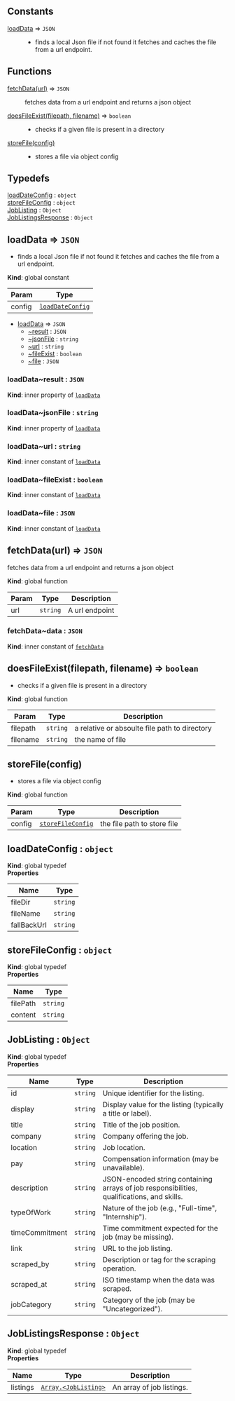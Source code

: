## Constants

<dl>
<dt><a href="#loadData">loadData</a> ⇒ <code>JSON</code></dt>
<dd><ul>
<li>finds a local Json file if not found it fetches and caches the file from a url endpoint.</li>
</ul>
</dd>
</dl>

## Functions

<dl>
<dt><a href="#fetchData">fetchData(url)</a> ⇒ <code>JSON</code></dt>
<dd><p>fetches data from a url endpoint and returns a json object</p>
</dd>
<dt><a href="#doesFileExist">doesFileExist(filepath, filename)</a> ⇒ <code>boolean</code></dt>
<dd><ul>
<li>checks if a given file is present in a directory</li>
</ul>
</dd>
<dt><a href="#storeFile">storeFile(config)</a></dt>
<dd><ul>
<li>stores a file via object config</li>
</ul>
</dd>
</dl>

## Typedefs

<dl>
<dt><a href="#loadDateConfig">loadDateConfig</a> : <code>object</code></dt>
<dd></dd>
<dt><a href="#storeFileConfig">storeFileConfig</a> : <code>object</code></dt>
<dd></dd>
<dt><a href="#JobListing">JobListing</a> : <code>Object</code></dt>
<dd></dd>
<dt><a href="#JobListingsResponse">JobListingsResponse</a> : <code>Object</code></dt>
<dd></dd>
</dl>

<a name="loadData"></a>

## loadData ⇒ <code>JSON</code>
- finds a local Json file if not found it fetches and caches the file from a url endpoint.

**Kind**: global constant  

| Param | Type |
| --- | --- |
| config | [<code>loadDateConfig</code>](#loadDateConfig) | 


* [loadData](#loadData) ⇒ <code>JSON</code>
    * [~result](#loadData..result) : <code>JSON</code>
    * [~jsonFile](#loadData..jsonFile) : <code>string</code>
    * [~url](#loadData..url) : <code>string</code>
    * [~fileExist](#loadData..fileExist) : <code>boolean</code>
    * [~file](#loadData..file) : <code>JSON</code>

<a name="loadData..result"></a>

### loadData~result : <code>JSON</code>
**Kind**: inner property of [<code>loadData</code>](#loadData)  
<a name="loadData..jsonFile"></a>

### loadData~jsonFile : <code>string</code>
**Kind**: inner property of [<code>loadData</code>](#loadData)  
<a name="loadData..url"></a>

### loadData~url : <code>string</code>
**Kind**: inner constant of [<code>loadData</code>](#loadData)  
<a name="loadData..fileExist"></a>

### loadData~fileExist : <code>boolean</code>
**Kind**: inner constant of [<code>loadData</code>](#loadData)  
<a name="loadData..file"></a>

### loadData~file : <code>JSON</code>
**Kind**: inner constant of [<code>loadData</code>](#loadData)  
<a name="fetchData"></a>

## fetchData(url) ⇒ <code>JSON</code>
fetches data from a url endpoint and returns a json object

**Kind**: global function  

| Param | Type | Description |
| --- | --- | --- |
| url | <code>string</code> | A url endpoint |

<a name="fetchData..data"></a>

### fetchData~data : <code>JSON</code>
**Kind**: inner constant of [<code>fetchData</code>](#fetchData)  
<a name="doesFileExist"></a>

## doesFileExist(filepath, filename) ⇒ <code>boolean</code>
- checks if a given file is present in a directory

**Kind**: global function  

| Param | Type | Description |
| --- | --- | --- |
| filepath | <code>string</code> | a relative or absoulte file path to directory |
| filename | <code>string</code> | the name of file |

<a name="storeFile"></a>

## storeFile(config)
- stores a file via object config

**Kind**: global function  

| Param | Type | Description |
| --- | --- | --- |
| config | [<code>storeFileConfig</code>](#storeFileConfig) | the file path to store file |

<a name="loadDateConfig"></a>

## loadDateConfig : <code>object</code>
**Kind**: global typedef  
**Properties**

| Name | Type |
| --- | --- |
| fileDir | <code>string</code> | 
| fileName | <code>string</code> | 
| fallBackUrl | <code>string</code> | 

<a name="storeFileConfig"></a>

## storeFileConfig : <code>object</code>
**Kind**: global typedef  
**Properties**

| Name | Type |
| --- | --- |
| filePath | <code>string</code> | 
| content | <code>string</code> | 

<a name="JobListing"></a>

## JobListing : <code>Object</code>
**Kind**: global typedef  
**Properties**

| Name | Type | Description |
| --- | --- | --- |
| id | <code>string</code> | Unique identifier for the listing. |
| display | <code>string</code> | Display value for the listing (typically a title or label). |
| title | <code>string</code> | Title of the job position. |
| company | <code>string</code> | Company offering the job. |
| location | <code>string</code> | Job location. |
| pay | <code>string</code> | Compensation information (may be unavailable). |
| description | <code>string</code> | JSON-encoded string containing arrays of job responsibilities, qualifications, and skills. |
| typeOfWork | <code>string</code> | Nature of the job (e.g., "Full-time", "Internship"). |
| timeCommitment | <code>string</code> | Time commitment expected for the job (may be missing). |
| link | <code>string</code> | URL to the job listing. |
| scraped_by | <code>string</code> | Description or tag for the scraping operation. |
| scraped_at | <code>string</code> | ISO timestamp when the data was scraped. |
| jobCategory | <code>string</code> | Category of the job (may be "Uncategorized"). |

<a name="JobListingsResponse"></a>

## JobListingsResponse : <code>Object</code>
**Kind**: global typedef  
**Properties**

| Name | Type | Description |
| --- | --- | --- |
| listings | [<code>Array.&lt;JobListing&gt;</code>](#JobListing) | An array of job listings. |

